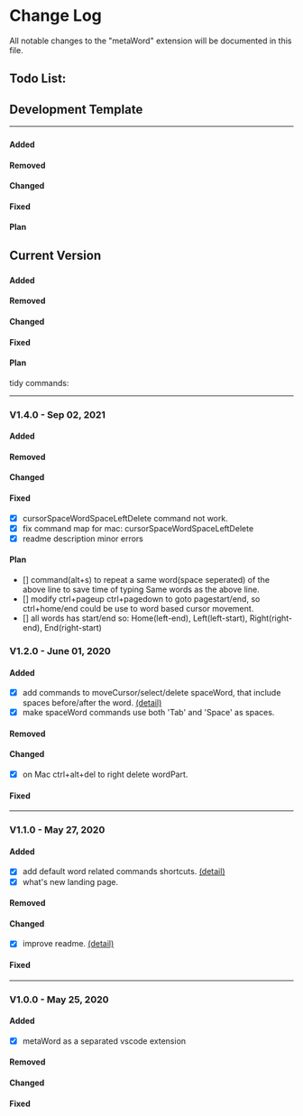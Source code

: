 # Change Log
All notable changes to the "metaWord" extension will be documented in this file.

## Todo List:
## Development Template
---
### 
#### Added
#### Removed
#### Changed
#### Fixed
#### Plan
## Current Version
### 
#### Added
#### Removed
#### Changed
#### Fixed
#### Plan
tidy commands:

---
### V1.4.0 - Sep 02, 2021
#### Added
#### Removed
#### Changed
#### Fixed
 - [x] cursorSpaceWordSpaceLeftDelete command not work.
 - [x] fix command map for mac: cursorSpaceWordSpaceLeftDelete
 - [x] readme description minor errors
#### Plan
 - [] command(alt+s) to repeat a same word(space seperated) of the above line to save time of typing Same words as the above line.
 - [] modify ctrl+pageup ctrl+pagedown to goto pagestart/end, so ctrl+home/end could be use to word based cursor movement.
 - [] all words has start/end so: Home(left-end), Left(left-start), Right(right-end), End(right-start)
### V1.2.0 - June 01, 2020
#### Added
 - [x] add commands to moveCursor/select/delete spaceWord, that include spaces before/after the word. <a href="https://github.com/metaseed/metaGo/tree/master/src/metaWord#spaceword-commands-to-movecursorselectdelete-word-separated-by-space">(detail)</a>
 - [x] make spaceWord commands use both 'Tab' and 'Space' as spaces.
#### Removed
#### Changed
 - [x] on Mac ctrl+alt+del to right delete wordPart.
#### Fixed

---
### V1.1.0 - May 27, 2020
#### Added
 - [x] add default word related commands shortcuts. <a href="https://github.com/metaseed/metaGo/blob/master/src/metaWord/README.md">(detail)</a>
 - [x] what's new landing page.
#### Removed
#### Changed
 - [x] improve readme. <a href="https://github.com/metaseed/metaGo/blob/master/src/metaWord/README.md">(detail)</a>
#### Fixed
---
### V1.0.0 - May 25, 2020
#### Added
 - [x] metaWord as a separated vscode extension
#### Removed
#### Changed
#### Fixed
